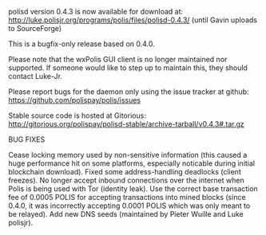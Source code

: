 polisd version 0.4.3 is now available for download at:
http://luke.polisjr.org/programs/polis/files/polisd-0.4.3/ (until Gavin uploads to SourceForge)

This is a bugfix-only release based on 0.4.0.

Please note that the wxPolis GUI client is no longer maintained nor supported. If someone would like to step up to maintain this, they should contact Luke-Jr.

Please report bugs for the daemon only using the issue tracker at github:
https://github.com/polispay/polis/issues

Stable source code is hosted at Gitorious:
http://gitorious.org/polispay/polisd-stable/archive-tarball/v0.4.3#.tar.gz

BUG FIXES

Cease locking memory used by non-sensitive information (this caused a huge performance hit on some platforms, especially noticable during initial blockchain download).
Fixed some address-handling deadlocks (client freezes).
No longer accept inbound connections over the internet when Polis is being used with Tor (identity leak).
Use the correct base transaction fee of 0.0005 POLIS for accepting transactions into mined blocks (since 0.4.0, it was incorrectly accepting 0.0001 POLIS which was only meant to be relayed).
Add new DNS seeds (maintained by Pieter Wuille and Luke polisjr).

